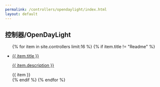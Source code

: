 ```yaml
---
permalink: /controllers/opendaylight/index.html
layout: default
---
```

<h2>控制器/OpenDayLight</h2>
<ul>
{% for item in site.controllers limit:16 %}
 {% if item.title != "Readme" %}
 <li><a href="{{ item.url | downcase}}">
 <p>{{ item.title }}</p>
 <p>{{ item.description }}</p>
 </a>{{ item }}</li>
 {% endif %}
{% endfor %}
</ul>

